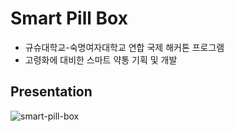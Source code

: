 # Smart Pill Box
- 규슈대학교-숙명여자대학교 연합 국제 해커톤 프로그램
- 고령화에 대비한 스마트 약통 기획 및 개발
## Presentation
![smart-pill-box](https://user-images.githubusercontent.com/21326503/99224022-e0c8f000-2828-11eb-8094-bb2affd7d528.png)

